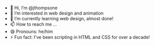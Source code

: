 - 👋 Hi, I’m @jthompsone
- 👀 I’m interested in web design and animation
- 🌱 I’m currently learning web design, almost done!
- 📫 How to reach me ...
- 😄 Pronouns: he/him
- ⚡ Fun fact: I've been scripting in HTML and CSS for over a decade!

<!---
jthompsone/jthompsone is a ✨ special ✨ repository because its `README.md` (this file) appears on your GitHub profile.
You can click the Preview link to take a look at your changes.
--->

